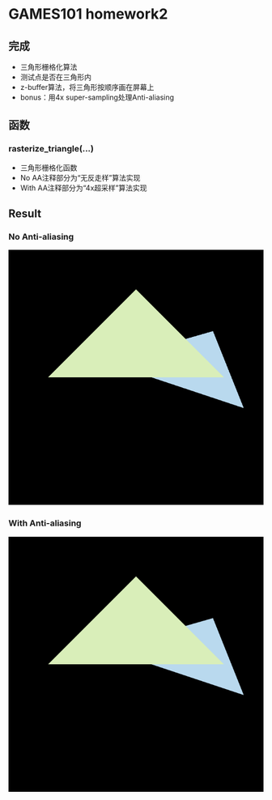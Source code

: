 # GAMES101 homework2

## 完成
- 三角形栅格化算法
- 测试点是否在三角形内
- z-buffer算法，将三角形按顺序画在屏幕上
- bonus：用4x super-sampling处理Anti-aliasing

## 函数

### rasterize_triangle(...)
- 三角形栅格化函数
- No AA注释部分为“无反走样”算法实现
- With AA注释部分为“4x超采样”算法实现

## Result

### No Anti-aliasing
![NoAA](./img/NoAA.png)

### With Anti-aliasing
![WithAA](./img/WithAA.png)

